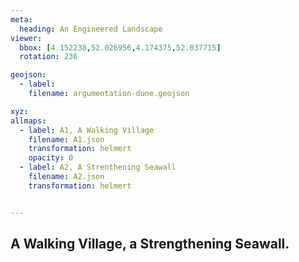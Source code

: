 ```yaml
---
meta:
  heading: An Engineered Landscape
viewer:
  bbox: [4.152238,52.026956,4.174375,52.037715]
  rotation: 236

geojson:
  - label:
    filename: argumentation-dune.geojson

xyz:
allmaps:
  - label: A1, A Walking Village
    filename: A1.json
    transformation: helmert
    opacity: 0
  - label: A2, A Strenthening Seawall
    filename: A2.json
    transformation: helmert


---
```


## A Walking Village, a Strengthening Seawall.
